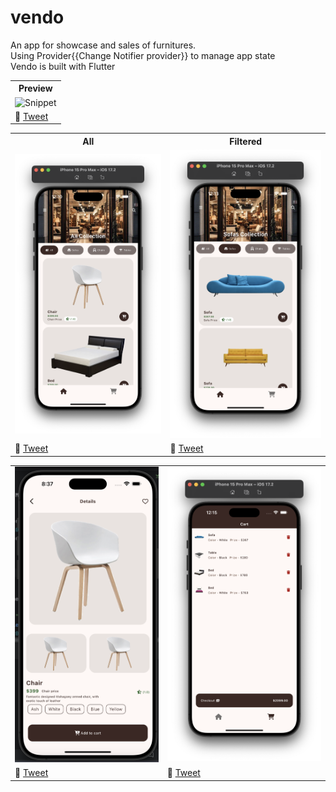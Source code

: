 # vendo
An app for showcase and sales of furnitures.<br>
Using Provider{{Change Notifier provider}} to manage app state<br>
Vendo is built with Flutter

<table align="center">
	<tbody width="100%">
	<tr>
			<th>Preview</th>		
		</tr>
		<tr>
			<td>
			<img src="https://github.com/SidneyEmeka/myfiles/blob/master/vendo/snippet.gif" alt="Snippet"></img>
			</td>
		</tr>
		<tr>
      <td>
				🔗 <a href="https://x.com/sidswipe">Tweet</a>
			</td>
		</tr>
	</tbody>
</table>

<table align="center">
	<tbody width="100%">
	<tr>
			<th>All</th>	
    <th>Filtered</th>	
		</tr>
		<tr>
			<td>
			<img src="https://github.com/SidneyEmeka/myfiles/blob/master/vendo/all.png" alt="Snippet"></img>
			</td>
  <td>
			<img src="https://github.com/SidneyEmeka/myfiles/blob/master/vendo/filter.png" alt="Snippet"></img>
			</td>
		</tr>
		<tr>
			<td>
				🔗 <a href="https://x.com/sidswipe">Tweet</a>
			</td>
      <td>
				🔗 <a href="https://x.com/sidswipe">Tweet</a>
			</td>
		</tr>
	</tbody>
</table>

<table>
	<tbody width="100%">
	<tr>
		</tr>
		<tr>
			<td>
			<img src="https://github.com/SidneyEmeka/myfiles/blob/master/vendo/preview.png" alt="filtered"></img>
			</td>
			<td>
			<img src="https://github.com/SidneyEmeka/myfiles/blob/master/vendo/cart.png" alt="cart"></img>
			</td>
		</tr>
		<tr>
			<td>
				🔗 <a href="https://x.com/sidswipe">Tweet</a>
			</td>
			<td>
				🔗 <a href="https://x.com/sidswipe">Tweet</a>
			</td>
		</tr>
	</tbody>
</table>

